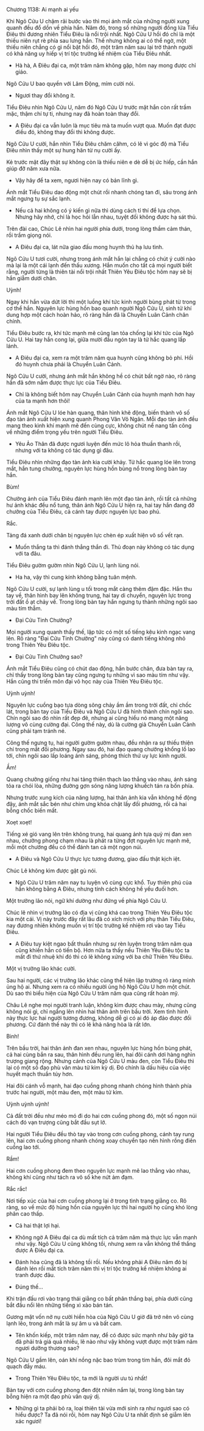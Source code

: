 




Chương 1138: Ai mạnh ai yếu


Khi Ngô Cửu U chậm rãi bước vào thì mọi ánh mắt của những người xung quanh đều đổ dồn về phía hắn. Năm đó, trong số những người đồng lứa Tiểu Điêu thì đương nhiên Tiểu Điêu là nổi trội nhất. Ngô Cửu U hồi đó chỉ là một thiếu niên rụt rè phía sau lưng hắn. Thế nhưng không ai có thể ngờ, một thiếu niên chẳng có gì nổi bật hồi đó, một trăm năm sau lại trở thành người có khả năng uy hiếp vị trí tộc trưởng kế nhiệm của Tiểu Điêu nhất.

- Hà hà, A Điêu đại ca, một trăm năm không gặp, hôm nay mong được chỉ giáo.

Ngô Cửu U bao quyền với Lâm Động, mỉm cười nói.

- Ngươi thay đổi không ít.

Tiểu Điêu nhìn Ngô Cửu U, năm đó Ngô Cửu U trước mặt hắn còn rất trầm mặc, thậm chí tự ti, nhưng nay đã hoàn toàn thay đổi.

- A Điêu đại ca vẫn luôn là mục tiêu mà ta muốn vượt qua. Muốn đạt được điều đó, không thay đổi thì không được.

Ngô Cửu U cười, hắn nhìn Tiểu Điêu chăm căhm, có lẽ vì góc độ mà Tiểu Điêu nhìn thấy một sự hung hãn từ nụ cười ấy.

Kẻ trước mặt đây thật sự không còn là thiếu niên e dè dễ bị ức hiếp, cần hắn giúp đỡ năm xưa nữa.

- Vậy hãy để ta xem, ngươi hiện nay có bản lĩnh gì.

Ánh mắt Tiểu Điêu dao động một chút rồi nhanh chóng tan đi, sâu trong ánh mắt ngưng tụ sự sắc lạnh.

- Nếu cả hai không có ý kiến gì nữa thì dùng cách tỉ thí để lựa chọn. Nhưng hãy nhớ, chỉ là học hỏi lẫn nhau, tuyệt đối không được hạ sát thủ.

Trên đài cao, Chúc Lê nhìn hai người phía dưới, trong lòng thầm cảm thán, rồi trầm giọng nói.

- A Điêu đại ca, lát nữa giao đấu mong huynh thủ hạ lưu tình.

Ngô Cửu U tươi cười, nhưng trong ánh mắt hắn lại chẳng có chút ý cười nào mà lại là một cái lạnh đến thấu xương. Hắn muốn cho tất cả mọi người biết rằng, người từng là thiên tài nổi trội nhất Thiên Yêu Điêu tộc hôm nay sẽ bị hắn giẫm dưới chân.

Uỳnh!

Ngay khi hắn vừa dứt lời thì một luồng khí tức kinh người bùng phát từ trong cơ thể hắn. Nguyên lực hùng hồn bao quanh người Ngô Cửu U, sinh tử khí dung hợp một cách hoàn hảo, rõ ràng hắn đã là Chuyển Luân Cảnh chân chính.

Tiểu Điêu bước ra, khí tức mạnh mẽ cũng lan tỏa chống lại khí tức của Ngô Cửu U. Hai tay hắn cong lại, giữa mười đầu ngón tay là tử hắc quang lấp lánh.

- A Điêu đại ca, xem ra một trăm năm qua huynh cũng không bỏ phí. Hồi đó huynh chưa phải là Chuyển Luân Cảnh.

Ngô Cửu U cười, nhưng ánh mắt hắn không hề có chút bất ngờ nào, rõ ràng hắn đã sớm nắm được thực lực của Tiểu Điêu.

- Chỉ là không biết hôm nay Chuyển Luân Cảnh của huynh mạnh hơn hay của ta mạnh hơn thôi!

Ánh mắt Ngô Cửu U lóe hàn quang, thân hình khẽ động, biến thành vô số đạo tàn ảnh xuất hiện xung quanh Phong Vân Vô Ngân. Mỗi đạo tàn ảnh đều mang theo kình khí mạnh mẽ đến cùng cực, không chút nể nang tấn công về những điểm trọng yếu trên người Tiểu Điêu.

- Yêu Ảo Thân đã được ngươi luyện đến mức lô hỏa thuần thanh rồi, nhưng với ta không có tác dụng gì đâu.

Tiểu Điêu nhìn những đạo tàn ảnh kia cười khảy. Tử hắc quang lóe lên trong mắt, hắn tung chưởng, nguyên lực hùng hồn bùng nổ trong lòng bàn tay hắn.

Bùm!

Chưởng ảnh của Tiểu Điêu đánh mạnh lên một đạo tàn ảnh, rồi tất cả những hư ảnh khác đều nổ tung, thân ảnh Ngô Cửu U hiện ra, hai tay hắn đang đỡ chưởng của Tiểu Điêu, cả cánh tay được nguyên lực bao phủ.

Rắc.

Tảng đá xanh dưới chân bị nguyên lực chèn ép xuất hiện vô số vết rạn.

- Muốn thắng ta thì đánh thẳng thắn đi. Thủ đoạn này không có tác dụng với ta đâu.

Tiểu Điêu gườm gườm nhìn Ngô Cửu U, lạnh lùng nói.

- Ha ha, vậy thì cung kính không bằng tuân mệnh.

Ngô Cửu U cười, sự lạnh lùng u tối trong mắt càng thêm đậm đặc. Hắn thu tay về, thân hình bay lên không trung, hai tay di chuyển, nguyên lực trong trời đất ồ ạt chảy về. Trong lòng bàn tay hắn ngưng tụ thành những ngôi sao màu tím thẫm.

- Đại Cửu Tinh Chưởng?

Mọi người xung quanh thấy thế, lập tức có một số tiếng kêu kinh ngạc vang lên. Rõ ràng "Đại Cửu Tinh Chưởng" này cũng có danh tiếng không nhỏ trong Thiên Yêu Điêu tộc.

- Đại Cửu Tinh Chưởng sao?

Ánh mắt Tiểu Điêu cũng có chút dao động, hắn bước chân, đưa bàn tay ra, chỉ thấy trong lòng bàn tay cũng ngưng tụ những vì sao màu tím như vậy. Hắn cũng thi triển môn đại võ học này của Thiên Yêu Điêu tộc.

Uỳnh uỳnh!

Nguyên lực cuồng bạo tựa dòng sông chảy ầm ầm trong trời đất, chỉ chốc lát, trong bàn tay của Tiểu Điêu và Ngô Cửu U đã hình thành chín ngôi sao. Chín ngôi sao đó nhìn rất đẹp đẽ, nhưng ai cũng hiểu nó mang một năng lượng vô cùng cường đại. Công thế này, dù là cường giả Chuyển Luân Cảnh cũng phải tạm tránh né.

Công thế ngưng tụ, hai người gườm gườm nhau, đều nhận ra sự thiếu thiện chí trong mắt đối phương. Ngay sau đó, hai đạo quang chưởng khổng lồ lao tới, chín ngôi sao lấp loáng ánh sáng, phóng thích thứ uy lực kinh người.

Ầm!

Quang chưởng giống như hai tảng thiên thạch lao thẳng vào nhau, ánh sáng tỏa ra chói lòa, những đường gợn sóng năng lượng khuếch tán ra bốn phía.

Nhưng trước xung kích của năng lượng, hai thân ảnh kia vẫn không hề động đậy, ánh mắt sắc bén như chim ưng khóa chặt lấy đối phương, rồi cả hai bỗng chốc biến mất.

Xoẹt xoẹt!

Tiếng xé gió vang lên trên không trung, hai quang ảnh tựa quỷ mị đan xen nhau, chưởng phong chạm nhau là phát ra từng đợt nguyên lực mạnh mẽ, mỗi một chưởng đều có thể đánh tan cả một ngọn núi.

- A Điêu và Ngô Cửu U thực lực tương đương, giao đấu thật kịch iệt.

Chúc Lê không kìm được gật gù nói.

- Ngô Cửu U trăm năm nay tu luyện vô cùng cực khổ. Tuy thiên phú của hắn không bằng A Điêu, nhưng tính cách không hề yếu đuối hơn.

Một trưởng lão nói, ngữ khí dường như đứng về phía Ngô Cửu U.

Chúc lê nhìn vị trưởng lão có địa vị cũng khá cao trong Thiên Yêu Điêu tộc kia một cái. Vị này trước đây rất lâu đã có xích mích với phụ thân Tiểu Điêu, nay đương nhiên không muốn vị trí tộc trưởng kế nhiệm rơi vào tay Tiểu Điêu.

- A Điêu tuy kiệt ngao bất thuần nhưng sự rèn luyện trong trăm năm qua cũng khiến hắn có tiến bộ. Hơn nữa ta thấy nếu Thiên Yêu Điêu tộc ta mất đi thứ nhuệ khí đó thì có lẽ không xứng với ba chữ Thiên Yêu Điêu.

Một vị trưởng lão khác cười.

Sau hai người, các vị trưởng lão khác cũng thể hiện lập trường rõ ràng mình ủng hộ ai. Nhưng xem ra có nhiều người ủng hộ Ngô Cửu U hơn một chút. Dù sao thì biểu hiện của Ngô Cửu U trăm năm qua cũng rất hoàn mỹ.

Châu Lê nghe mọi người tranh luận, không kìm được chau mày, nhưng cũng không nói gì, chỉ ngẩng lên nhìn hai thân ảnh trên bầu trời. Xem tình hình này thực lực hai người tương đương, không dễ gì có ai đó áp đảo được đối phương. Cứ đánh thế này thì có lẽ khả năng hòa là rất lớn.

Binh!

Trên bầu trời, hai thân ảnh đan xen nhau, nguyên lực hùng hồn bùng phát, cả hai cùng bắn ra sau, thân hình đều rung lên, hai đôi cánh dơi hàng nghìn trượng giang rộng. Nhưng cánh của Ngô Cửu U màu đen, còn Tiểu Điêu thì lại có một số đạo phù văn màu tử kim kỳ dị. Đó chính là dấu hiệu của việc huyết mạch thuần túy hơn.

Hai đôi cánh vỗ mạnh, hai đạo cuồng phong nhanh chóng hình thành phía trước hai người, một màu đen, một màu tử kim.

Uỳnh uỳnh uỳnh!

Cả đất trời đều như méo mó đi do hai cơn cuồng phong đó, một số ngọn núi cách đó vạn trượng cũng bắt đầu sụt lở.

Hai người Tiểu Điêu đều thò tay vào trong cơn cuồng phong, cánh tay rung lên, hai cơn cuồng phong nhanh chóng xoay chuyển tạo nên hình rồng điên cuồng lao tới.

Rầm!

Hai cơn cuồng phong đem theo nguyên lực mạnh mẽ lao thẳng vào nhau, không khí cũng như tách ra vô số khe nứt ảm đạm.

Rắc rắc!

Nơi tiếp xúc của hai cơn cuồng phong lại ở trong tình trạng giằng co. Rõ ràng, so về mức độ hùng hồn của nguyên lực thì hai người họ cũng khó lòng phân cao thấp.

- Cả hai thật lợi hại.

- Không ngờ A Điêu đại ca dù mất tích cả trăm năm mà thực lực vẫn mạnh như vậy. Ngô Cửu U cũng không tồi, nhưng xem ra vẫn không thể thắng được A Điêu đại ca.

- Đánh hòa cũng đã là không tồi rồi. Nếu không phải A Điêu năm đó bị đánh lén rồi mất tích trăm năm thì vị trí tộc trưởng kế nhiệm không ai tranh được đâu.

- Đúng thế...

Khi trận đấu rơi vào trạng thái giằng co bất phân thắng bại, phía dưới cũng bắt đầu nổi lên những tiếng xì xào bán tán.

Gương mặt vốn nở nụ cười hiền hòa của Ngô Cửu U giờ đã trở nên vô cùng lạnh lẽo, trong ánh mắt là sự âm u và bất cam.

- Tên khốn kiếp, một trăm năm nay, để có được sức mạnh như bây giờ ta đã phải trả giá quá nhiều, lẽ nào như vậy không vượt được một trăm năm ngươi dưỡng thương sao?

Ngô Cửu U gầm lên, oán khí nồng nặc bao trùm trong tim hắn, đôi mắt đỏ quạch đầy máu.

- Trong Thiên Yêu Điêu tộc, ta mới là người ưu tú nhất!

Bàn tay với cơn cuồng phong đen đột nhiên nắm lại, trong lòng bàn tay bỗng hiện ra một đạo phù văn quỷ dị.

- Những gì ta phải bỏ ra, loại thiên tài vừa mới sinh ra như ngươi sao có hiểu được? Ta đã nói rồi, hôm nay Ngô Cửu U ta nhất định sẽ giẫm lên xác ngươi!




